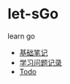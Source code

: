 # let-sGo
learn go

- [基础笔记](note_markdown/基础笔记.md)
- [学习问题记录](./go_learn/learn-problem.md)
- [Todo](./todo_list.md)
